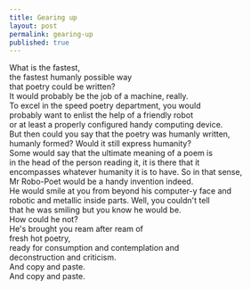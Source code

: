 ```yaml
---
title: Gearing up
layout: post
permalink: gearing-up
published: true
---
```

What is the fastest,  
the fastest humanly possible way  
that poetry could be written?  
It would probably be the job of a machine, really.  
To excel in the speed poetry department, you would  
probably want to enlist the help of a friendly robot  
or at least a properly configured handy computing device.  
But then could you say that the poetry was humanly written,  
humanly formed? Would it still express humanity?  
Some would say that the ultimate meaning of a poem is  
in the head of the person reading it, it is there that it  
encompasses whatever humanity it is to have. So in that sense,  
Mr Robo-Poet would be a handy invention indeed.  
He would smile at you from beyond his computer-y face and  
robotic and metallic inside parts. Well, you couldn't tell  
that he was smiling but you know he would be.  
How could he not?  
He's brought you ream after ream of  
fresh hot poetry,  
ready for consumption and contemplation and  
deconstruction and criticism.  
And copy and paste.  
And copy and paste.